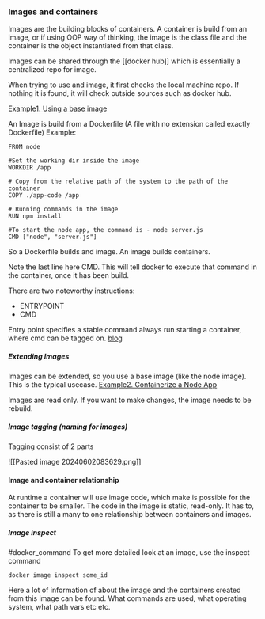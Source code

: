 ### Images and containers
Images are the building blocks of containers. A container is build from an image, or if using OOP way of thinking, the image is the class file and the container is the object instantiated from that class.

Images can be shared through the [[docker hub]] which is essentially a centralized repo for image.

When trying to use and image, it first checks the local machine repo. If nothing it is found, it will check outside sources such as docker hub.

[Example1. Using a base image](Example1.%20Using%20a%20base%20image.md)

An Image is build from a Dockerfile (A file with no extension called exactly Dockerfile)
Example:

```
FROM node  
  
#Set the working dir inside the image  
WORKDIR /app  
  
# Copy from the relative path of the system to the path of the container  
COPY ./app-code /app  
  
# Running commands in the image  
RUN npm install  
  
#To start the node app, the command is - node server.js  
CMD ["node", "server.js"]
```

So a Dockerfile builds and image. An image builds containers.

Note the last line here CMD. This will tell docker to execute that command in the container, once it has been build.

There are two noteworthy instructions:
- ENTRYPOINT
- CMD

Entry point specifies a stable command always run starting a container, where cmd can be tagged on.
[blog](https://spacelift.io/blog/docker-entrypoint-vs-cmd)

##### Extending Images 

Images can be extended, so you use a base image (like the node image). This is the typical usecase.
[Example2. Containerize a Node App](Example2.%20Containerize%20a%20Node%20App.md)

Images are read only. If you want to make changes, the image needs to be rebuild.

##### Image tagging (naming for images)

Tagging consist of 2 parts

![[Pasted image 20240602083629.png]]
#### Image and container relationship

At runtime a container will use image code, which make is possible for the container to be smaller. The code in the image is static, read-only. It has to, as there is still a many to one relationship between containers and images.

##### Image inspect
#docker_command 
To get more detailed look at an image, use the inspect command
```
docker image inspect some_id
```
Here a lot of information of about the image and the containers created from this image can be found. What commands are used, what operating system, what path vars etc etc.